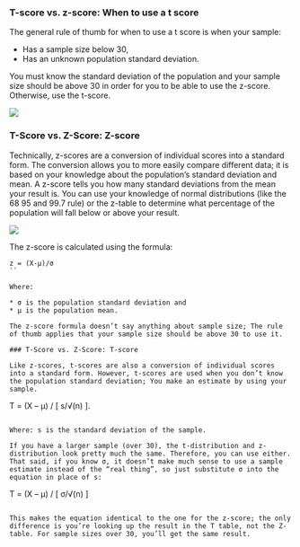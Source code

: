 ### T-score vs. z-score: When to use a t score

The general rule of thumb for when to use a t score is when your sample:

* Has a sample size below 30,  
* Has an unknown population standard deviation.  

You must know the standard deviation of the population and your sample size should be above 30 in order for you to be able to use the z-score. Otherwise, use the t-score.  

<img src="https://www.statisticshowto.datasciencecentral.com/wp-content/uploads/2013/08/t-score-vs.-z-score.png">

### T-Score vs. Z-Score: Z-score

Technically, z-scores are a conversion of individual scores into a standard form. The conversion allows you to more easily compare different data; it is based on your knowledge about the population’s standard deviation and mean. A z-score tells you how many standard deviations from the mean your result is. You can use your knowledge of normal distributions (like the 68 95 and 99.7 rule) or the z-table to determine what percentage of the population will fall below or above your result.

<img src="https://www.statisticshowto.datasciencecentral.com/wp-content/uploads/2013/09/The_Normal_Distribution.svg_1.png">

The z-score is calculated using the formula:

```
z = (X-μ)/σ
``

Where:

* σ is the population standard deviation and
* μ is the population mean.

The z-score formula doesn’t say anything about sample size; The rule of thumb applies that your sample size should be above 30 to use it.

### T-Score vs. Z-Score: T-score

Like z-scores, t-scores are also a conversion of individual scores into a standard form. However, t-scores are used when you don’t know the population standard deviation; You make an estimate by using your sample.

```
T = (X – μ) / [ s/√(n) ].
```

Where: s is the standard deviation of the sample.

If you have a larger sample (over 30), the t-distribution and z-distribution look pretty much the same. Therefore, you can use either. That said, if you know σ, it doesn’t make much sense to use a sample estimate instead of the “real thing”, so just substitute σ into the equation in place of s:

```
T = (X – μ) / [ σ/√(n) ]
```

This makes the equation identical to the one for the z-score; the only difference is you’re looking up the result in the T table, not the Z-table. For sample sizes over 30, you’ll get the same result.
